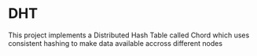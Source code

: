 # DHT
This project implements a Distributed Hash Table called Chord which uses consistent hashing to make data available accross different nodes

